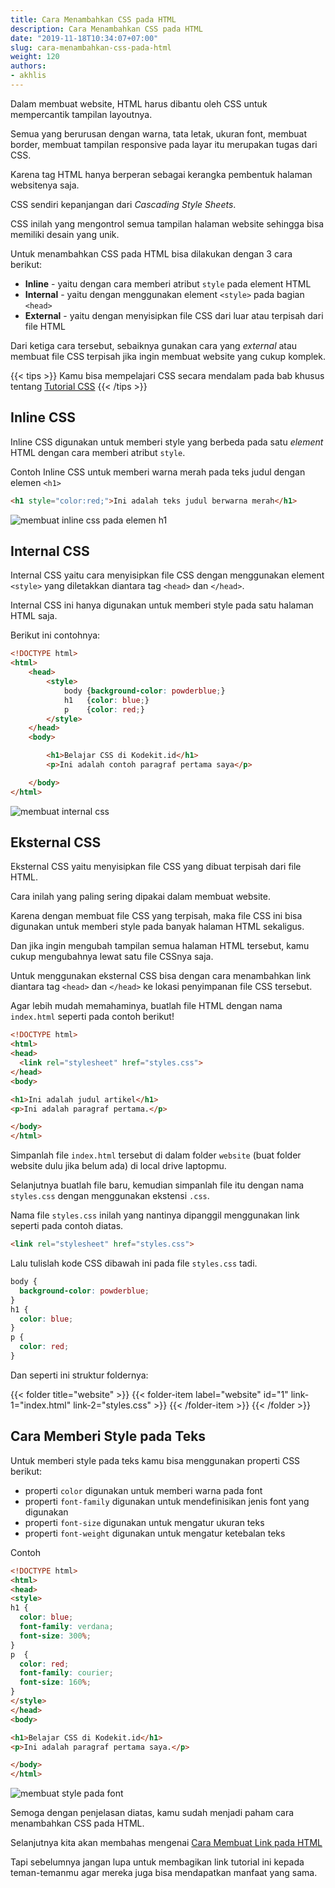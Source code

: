 ```yaml
---
title: Cara Menambahkan CSS pada HTML
description: Cara Menambahkan CSS pada HTML
date: "2019-11-18T10:34:07+07:00"
slug: cara-menambahkan-css-pada-html
weight: 120
authors:
- akhlis
---
```


Dalam membuat website, HTML harus dibantu oleh CSS untuk mempercantik tampilan layoutnya.

Semua yang berurusan dengan warna, tata letak, ukuran font, membuat border, membuat tampilan responsive pada layar itu merupakan tugas dari CSS.

Karena tag HTML hanya berperan sebagai kerangka pembentuk halaman websitenya saja.

CSS sendiri kepanjangan dari _Cascading Style Sheets_.

CSS inilah yang mengontrol semua tampilan halaman website sehingga bisa memiliki desain yang unik.

Untuk menambahkan CSS pada HTML bisa dilakukan dengan 3 cara berikut:

- **Inline** - yaitu dengan cara memberi atribut `style` pada element HTML
- **Internal** - yaitu dengan menggunakan element `<style>` pada bagian `<head>`
- **External** - yaitu dengan menyisipkan file CSS dari luar atau terpisah dari file HTML

Dari ketiga cara tersebut, sebaiknya gunakan cara yang _external_ atau membuat file CSS terpisah jika ingin membuat website yang cukup komplek.

{{< tips >}}
Kamu bisa mempelajari CSS secara mendalam pada bab khusus tentang [Tutorial CSS](/css)
{{< /tips >}}

## Inline CSS

Inline CSS digunakan untuk memberi style yang berbeda pada satu _element_ HTML dengan cara memberi atribut `style`.

Contoh Inline CSS untuk memberi warna merah pada teks judul dengan elemen `<h1>`

```html
<h1 style="color:red;">Ini adalah teks judul berwarna merah</h1>
```

![membuat inline css pada elemen h1](/images/html/css-h1.png)

## Internal CSS

Internal CSS yaitu cara menyisipkan file CSS dengan menggunakan element `<style>` yang diletakkan diantara tag `<head>` dan `</head>`.

Internal CSS ini hanya digunakan untuk memberi style pada satu halaman HTML saja.

Berikut ini contohnya:

```html
<!DOCTYPE html>
<html>
    <head>
        <style>
            body {background-color: powderblue;}
            h1   {color: blue;}
            p    {color: red;}
        </style>
    </head>
    <body>

        <h1>Belajar CSS di Kodekit.id</h1>
        <p>Ini adalah contoh paragraf pertama saya</p>

    </body>
</html>
```

![membuat internal css](/images/html/css-internal.png)

## Eksternal CSS

Eksternal CSS yaitu menyisipkan file CSS yang dibuat terpisah dari file HTML.

Cara inilah yang paling sering dipakai dalam membuat website. 

Karena dengan membuat file CSS yang terpisah, maka file CSS ini bisa digunakan untuk memberi style pada banyak halaman HTML sekaligus.

Dan jika ingin mengubah tampilan semua halaman HTML tersebut, kamu cukup mengubahnya lewat satu file CSSnya saja.

Untuk menggunakan eksternal CSS bisa dengan cara menambahkan link diantara tag `<head>` dan `</head>` ke lokasi penyimpanan file CSS tersebut.

Agar lebih mudah memahaminya, buatlah file HTML dengan nama `index.html` seperti pada contoh berikut!

```html
<!DOCTYPE html>
<html>
<head>
  <link rel="stylesheet" href="styles.css">
</head>
<body>

<h1>Ini adalah judul artikel</h1>
<p>Ini adalah paragraf pertama.</p>

</body>
</html>
```

Simpanlah file `index.html` tersebut di dalam folder `website` (buat folder website dulu jika belum ada) di local drive laptopmu.

Selanjutnya buatlah file baru, kemudian simpanlah file itu dengan nama `styles.css` dengan menggunakan ekstensi `.css`.

Nama file `styles.css` inilah yang nantinya dipanggil menggunakan link seperti pada contoh diatas.

```html
<link rel="stylesheet" href="styles.css">
```

Lalu tulislah kode CSS dibawah ini pada file `styles.css` tadi.

```css
body {
  background-color: powderblue;
}
h1 {
  color: blue;
}
p {
  color: red;
}
```

Dan seperti ini struktur foldernya:

{{< folder title="website" >}}
{{< folder-item label="website" id="1" link-1="index.html" link-2="styles.css" >}}
{{< /folder-item >}}
{{< /folder >}}

## Cara Memberi Style pada Teks

Untuk memberi style pada teks kamu bisa menggunakan properti CSS berikut:
- properti `color` digunakan untuk memberi warna pada font
- properti `font-family` digunakan untuk mendefinisikan jenis font yang digunakan
- properti `font-size` digunakan untuk mengatur ukuran teks
- properti `font-weight` digunakan untuk mengatur ketebalan teks

Contoh

```html
<!DOCTYPE html>
<html>
<head>
<style>
h1 {
  color: blue;
  font-family: verdana;
  font-size: 300%;
}
p  {
  color: red;
  font-family: courier;
  font-size: 160%;
}
</style>
</head>
<body>

<h1>Belajar CSS di Kodekit.id</h1>
<p>Ini adalah paragraf pertama saya.</p>

</body>
</html>
```

![membuat style pada font](/images/html/css-font.png)

Semoga dengan penjelasan diatas, kamu sudah menjadi paham cara menambahkan CSS pada HTML.

Selanjutnya kita akan membahas mengenai [Cara Membuat Link pada HTML](/html/cara-membuat-link-pada-html/)

Tapi sebelumnya jangan lupa untuk membagikan link tutorial ini kepada teman-temanmu agar mereka juga bisa mendapatkan manfaat yang sama.